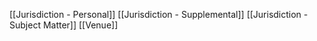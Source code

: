[[Jurisdiction - Personal]]
[[Jurisdiction - Supplemental]]
[[Jurisdiction - Subject Matter]]
[[Venue]]